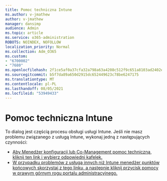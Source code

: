 ```yaml
---
title: Pomoc techniczna Intune
ms.author: v-jmathew
author: v-jmathew
manager: dansimp
audience: Admin
ms.topic: article
ms.service: o365-administration
ROBOTS: NOINDEX, NOFOLLOW
localization_priority: Normal
ms.collection: Adm_O365
ms.custom:
- "6700002"
- "7680"
ms.openlocfilehash: 2f1ce5af0a37cfa32a798a63a4208c512f9c651a8103ad2402ee3dd592a952eb
ms.sourcegitcommit: b5f7da89a650d2915dc652449623c78be6247175
ms.translationtype: MT
ms.contentlocale: pl-PL
ms.lasthandoff: 08/05/2021
ms.locfileid: "53949433"
---
```

# <a name="intune-support"></a>Pomoc techniczna Intune

To dialog jest częścią procesu obsługi usługi Intune. Jeśli nie masz problemu związanego z usługą Intune, wykonaj jedną z następujących czynności:

- [Aby Menedżer konfiguracji lub Co-Management pomoc techniczną, kliknij ten link i wybierz odpowiedni kafelek.](https://endpoint.microsoft.com/#blade/Microsoft_Intune_DeviceSettings/SupportMenu/helpSupport)
- [W przypadku problemów z usługą innych niż Intune menedżer punktów końcowych skorzystaj z tego linku, a następnie kliknij przycisk pomocy w prawym górnym rogu portalu administracyjnego.](https://admin.microsoft.com/Adminportal/Home?source=applauncher#/support/requests)
